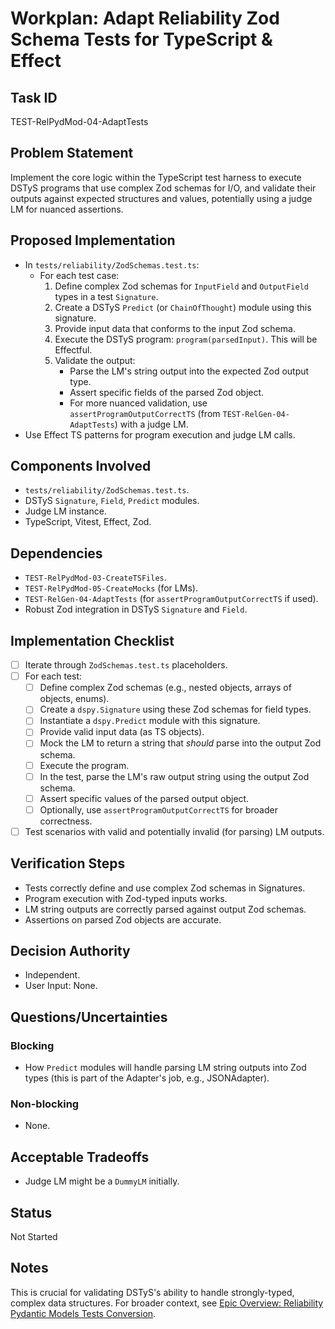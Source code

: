 # Workplan: Adapt Reliability Zod Schema Tests for TypeScript & Effect

## Task ID
TEST-RelPydMod-04-AdaptTests

## Problem Statement
Implement the core logic within the TypeScript test harness to execute DSTyS programs that use complex Zod schemas for I/O, and validate their outputs against expected structures and values, potentially using a judge LM for nuanced assertions.

## Proposed Implementation
- In `tests/reliability/ZodSchemas.test.ts`:
    - For each test case:
        1. Define complex Zod schemas for `InputField` and `OutputField` types in a test `Signature`.
        2. Create a DSTyS `Predict` (or `ChainOfThought`) module using this signature.
        3. Provide input data that conforms to the input Zod schema.
        4. Execute the DSTyS program: `program(parsedInput)`. This will be Effectful.
        5. Validate the output:
            - Parse the LM's string output into the expected Zod output type.
            - Assert specific fields of the parsed Zod object.
            - For more nuanced validation, use `assertProgramOutputCorrectTS` (from `TEST-RelGen-04-AdaptTests`) with a judge LM.
- Use Effect TS patterns for program execution and judge LM calls.

## Components Involved
- `tests/reliability/ZodSchemas.test.ts`.
- DSTyS `Signature`, `Field`, `Predict` modules.
- Judge LM instance.
- TypeScript, Vitest, Effect, Zod.

## Dependencies
- `TEST-RelPydMod-03-CreateTSFiles`.
- `TEST-RelPydMod-05-CreateMocks` (for LMs).
- `TEST-RelGen-04-AdaptTests` (for `assertProgramOutputCorrectTS` if used).
- Robust Zod integration in DSTyS `Signature` and `Field`.

## Implementation Checklist
- [ ] Iterate through `ZodSchemas.test.ts` placeholders.
- [ ] For each test:
    - [ ] Define complex Zod schemas (e.g., nested objects, arrays of objects, enums).
    - [ ] Create a `dspy.Signature` using these Zod schemas for field types.
    - [ ] Instantiate a `dspy.Predict` module with this signature.
    - [ ] Provide valid input data (as TS objects).
    - [ ] Mock the LM to return a string that *should* parse into the output Zod schema.
    - [ ] Execute the program.
    - [ ] In the test, parse the LM's raw output string using the output Zod schema.
    - [ ] Assert specific values of the parsed output object.
    - [ ] Optionally, use `assertProgramOutputCorrectTS` for broader correctness.
- [ ] Test scenarios with valid and potentially invalid (for parsing) LM outputs.

## Verification Steps
- Tests correctly define and use complex Zod schemas in Signatures.
- Program execution with Zod-typed inputs works.
- LM string outputs are correctly parsed against output Zod schemas.
- Assertions on parsed Zod objects are accurate.

## Decision Authority
- Independent.
- User Input: None.

## Questions/Uncertainties
### Blocking
- How `Predict` modules will handle parsing LM string outputs into Zod types (this is part of the Adapter's job, e.g., JSONAdapter).
### Non-blocking
- None.

## Acceptable Tradeoffs
- Judge LM might be a `DummyLM` initially.

## Status
Not Started

## Notes
This is crucial for validating DSTyS's ability to handle strongly-typed, complex data structures.
For broader context, see [Epic Overview: Reliability Pydantic Models Tests Conversion](../../docs/planning/workplans/TEST-ReliabilityPydanticModelsTests.md).